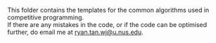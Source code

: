 This folder contains the templates for the common algorithms used in competitive programming. <br> 
If there are any mistakes in the code, or if the code can be optimised further, do email me at ryan.tan.wj@u.nus.edu.
